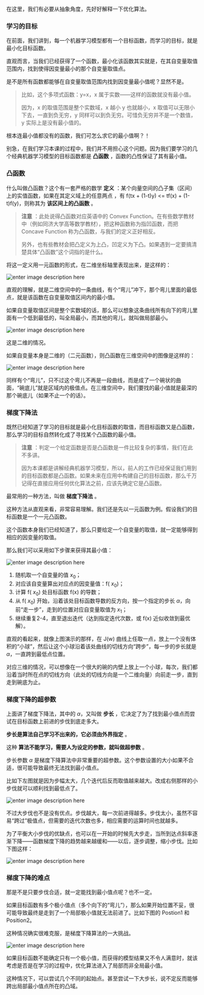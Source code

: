 在这里，我们有必要从抽象角度，先好好解释一下优化算法。

### 学习的目标

在前面，我们讲到，每一个机器学习模型都有一个目标函数，而学习的目标，就是最小化目标函数。

直观而言，当我们已经获得了一个函数，最小化该函数其实就是，在其自变量取值范围内，找到使得因变量最小的那个自变量取值点。

是不是所有函数都能够在自变量取值范围内找到因变量最小值呢？显然不是。

> 比如，这个多项式函数：y=x，x 属于实数——这样的函数就没有最小值。
>
> 因为，x 的取值范围是整个实数域，x 越小 y 也就越小，x 取值可以无限小下去，一直到负无穷，y 同样可以到负无穷。可惜负无穷并不是一个数值，y
> 实际上是没有最小值的。

根本连最小值都没有的函数，我们可怎么求它的最小值啊？！

别急，在我们学习本课的过程中，我们并不用担心这个问题。因为我们要学习的几个经典机器学习模型的目标函数都是 **凸函数** ，函数的凸性保证了其有最小值。

### 凸函数

什么叫做凸函数？这个有一套严格的数学 **定义** ：某个向量空间的凸子集（区间）上的实值函数，如果在其定义域上的任意两点 ，有 f(tx +
(1-t)y) <= tf(x) + (1-t)f(y)，则称其为 **该区间上的凸函数** 。

> **注意** ：此处说得凸函数对应英语中的 Convex Function。在有些数学教材中（例如同济大学高等数学教材），把这种函数称为指凹函数，而把
> Concave Function 称为凸函数，与我们的定义正好相反。
>
> 另外，也有些教材会把凸定义为上凸，凹定义为下凸。如果遇到一定要搞清楚具体“凸函数”这个词指的是什么。

将这一定义用一元函数的形式，在二维坐标轴里表现出来，是这样的：

![enter image description
here](http://images.gitbook.cn/2f57f4c0-2e8d-11e8-8ff0-5b0a81ffa130)

直观的理解，就是二维空间中的一条曲线，有个“弯儿”冲下，那个弯儿里面的最低点，就是该函数在自变量取值区间内的最小值。

如果自变量取值区间是整个实数域的话，那么可以想象这条曲线所有向下的弯儿里面有一个低到最低的，叫全局最小，而其他的弯儿，就叫做局部最小。

![enter image description
here](http://images.gitbook.cn/39d532a0-2e8d-11e8-8ff0-5b0a81ffa130)

这是二维的情况。

如果自变量本身是二维的（二元函数），则凸函数在三维空间中的图像是这样的：

![enter image description
here](http://images.gitbook.cn/4c3b9600-2e8d-11e8-8ff0-5b0a81ffa130)

同样有个“弯儿”，只不过这个弯儿不再是一段曲线，而是成了一个碗状的曲面，“碗底儿”就是区域内的极值点。在三维空间中，我们要找的最小值就是最深的那个碗底儿（如果不止一个的话）。

### 梯度下降法

既然已经知道了学习的目标就是最小化目标函数的取值，而目标函数又是凸函数，那么学习的目标自然转化成了寻找某个凸函数的最小值。

> **注意** ：判定一个给定函数是否是凸函数是一件比较复杂的事情，我们在此不多讲。
>
>
> 因为本课都是讲解经典机器学习模型，所以，前人的工作已经保证我们用到的目标函数都是凸函数。如果未来在应用中构建自己的目标函数，那么千万记得在直接应用任何优化算法之前，应该先确定它是凸函数。

最常用的一种方法，叫做 **梯度下降法** 。

这种方法从直观来看，非常容易理解。我们还是先以一元函数为例。假设我们的目标函数是一个一元凸函数。

这个函数本身我们已经知道了，那么只要给定一个自变量的取值，就一定能够得到相应的因变量的取值。

那么我们可以采用如下步骤来获得其最小值：

![enter image description
here](http://images.gitbook.cn/5a4e0890-2e8d-11e8-8ff0-5b0a81ffa130)

  1. 随机取一个自变量的值 $x_0$；
  2. 对应该自变量算出对应点的因变量值：f( $x_0$)；
  3. 计算 f( $x_0$) 处目标函数 f(x) 的导数；
  4. 从 f( $x_0$) 开始，沿着该处目标函数导数的反方向，按一个指定的步长 $\alpha$，向前“走一步”，走到的位置对应自变量取值为 $x_1$；
  5. 继续重复2-4，直至退出迭代（达到指定迭代次数，或 f(x) 近似收敛到最优解）。

直观的看起来，就像上图演示的那样，在 J(w) 曲线上任取一点，放上一个没有体积的“小球”，然后让这个小球沿着该处曲线的切线方向“跨步”，每一步的步长就是
$\alpha$，一直跨到最低点位置。

对应三维的情况，可以想像在一个很大的碗的内壁上放上一个小球，每次，我们都沿着当时所在点的切线方向（此处的切线方向是一个二维向量）向前走一步，直到走到碗底为止。

### 梯度下降的超参数

上面讲了梯度下降法，其中的 $\alpha$，又叫做 **步长** ，它决定了为了找到最小值点而尝试在目标函数上前进的步伐到底走多大。

**步长是算法自己学习不出来的，它必须由外界指定** 。

这种 **算法不能学习，需要人为设定的参数，就叫做超参数** 。

步长参数 $\alpha$ 是梯度下降算法中非常重要的超参数。这个参数设置的大小如果不合适，很可能导致最终无法找到最小值点。

比如下左图就是因为步幅太大，几个迭代后反而取值越来越大。改成右侧那样的小步伐就可以顺利找到最低点了。

![enter image description
here](http://images.gitbook.cn/6ec74660-2e8d-11e8-a37a-7191d16ac998)

不过大步伐也不是没有优点。步伐越大，每一次前进得越多。步伐太小，虽然不容易“跨过”极值点，但需要的迭代次数也多，相应需要的运算时间也就越多。

为了平衡大小步伐的优缺点，也可以在一开始的时候先大步走，当所到达点斜率逐渐下降——函数梯度下降的趋势越来越缓和——以后，逐步调整，缩小步伐。比如下图这样：

![enter image description
here](http://images.gitbook.cn/7ab5ee90-2e8d-11e8-a37a-7191d16ac998)

### 梯度下降的难点

那是不是只要步伐合适，就一定能找到最小值点呢？也不一定。

如果目标函数有多个极小值点（多个向下的“弯儿”），那么如果开始位置不妥，很可能导致最终是走到了一个局部极小值就无法前进了。比如下图的 Postion1 和
Position2。

这种情况确实很难克服，是梯度下降算法的一大挑战。

![enter image description
here](http://images.gitbook.cn/883d5f30-2e8d-11e8-a3a4-1b4a4113bab5)

如果目标函数不能确定只有一个极小值，而获得的模型结果又不令人满意时，就该考虑是否是在学习的过程中，优化算法进入了局部而非全局最小值。

这种情况下，可以尝试几个不同的起始点。甚至尝试一下大步长，说不定反而能够跨出局部最小值点所在的凸域。


